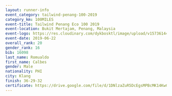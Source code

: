 ```yaml
--- 
layout: runner-info 
event_category: tailwind-penang-100-2019 
category_km: 100MILES 
event-title: Tailwind Penang Eco 100 2019 
event-location: Bukit Mertajam, Penang, Malaysia 
event-logo: https://res.cloudinary.com/dykbosktl/image/upload/v1573614442/Logo/Logo_gqlzi3.jpg 
event-date: 2019-06-22 
overall_rank: 20
gender_rank: 16
bib: 16098
last_name: Romualdo
first_name: Calbes
gender: Male
nationality: PHI
city: Klang
finish: 36-29-32
certificate: https://drive.google.com/file/d/1DNlzaZuR5DcEgsMPBcMK14KwCk86Towb/view?usp=sharing
--- 
```

